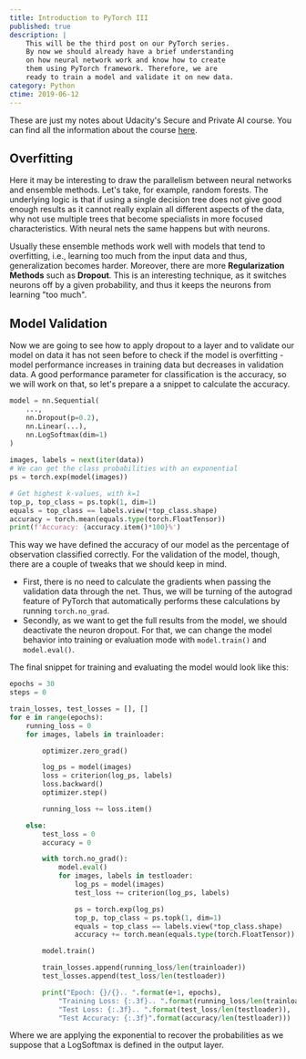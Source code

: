 ```yaml
---
title: Introduction to PyTorch III
published: true
description: |
    This will be the third post on our PyTorch series.
    By now we should already have a brief understanding
    on how neural network work and know how to create
    them using PyTorch framework. Therefore, we are 
    ready to train a model and validate it on new data.
category: Python
ctime: 2019-06-12
---
```


These are just my notes about Udacity's Secure and Private AI course. You can find all the information about the course [here](https://eu.udacity.com/course/secure-and-private-ai--ud185).

## Overfitting

Here it may be interesting to draw the parallelism between neural networks and ensemble methods. Let's take, for example, random forests. The underlying logic is that if using a single decision tree does not give good enough results as it cannot really explain all different aspects of the data, why not use multiple trees that become specialists in more focused characteristics. With neural nets the same happens but with neurons.
        
Usually these ensemble methods work well with models that tend to overfitting, i.e., learning too much from the input data and thus, generalization becomes harder. Moreover, there are more **Regularization Methods**  such as **Dropout**. This is an interesting technique, as it switches neurons off by a given  probability, and thus it keeps the neurons from learning "too much".
        
## Model Validation
        
Now we are going to see how to apply dropout to a layer and to validate our model on data it has not seen before to check if the model is overfitting - model performance increases in training data but decreases in validation data. A good performance parameter for classification is the accuracy, so we will work on that, so let's prepare a a snippet to calculate the accuracy.
        
```python
model = nn.Sequential(
    ...,
    nn.Dropout(p=0.2),
    nn.Linear(...),
    nn.LogSoftmax(dim=1)
)
    
images, labels = next(iter(data))
# We can get the class probabilities with an exponential
ps = torch.exp(model(images))

# Get highest k-values, with k=1
top_p, top_class = ps.topk(1, dim=1)
equals = top_class == labels.view(*top_class.shape)
accuracy = torch.mean(equals.type(torch.FloatTensor))
print(f'Accuracy: {accuracy.item()*100}%')
```
        
This way we have defined the accuracy of our model as the percentage of observation classified correctly. For the validation of the model, though, there are a couple of tweaks that we should keep in mind.

* First, there is no need to calculate the gradients when passing the validation data through the net. Thus, we will be turning of the autograd feature of PyTorch that automatically performs these calculations by running `torch.no_grad`.
* Secondly, as we want to get the full results from the model, we should deactivate the neuron dropout. For that, we can change the model behavior into training or evaluation mode with `model.train()` and `model.eval()`.

The final snippet for training and evaluating the model would look like this:

```python
epochs = 30
steps = 0

train_losses, test_losses = [], []
for e in range(epochs):
    running_loss = 0
    for images, labels in trainloader:

        optimizer.zero_grad()

        log_ps = model(images)
        loss = criterion(log_ps, labels)
        loss.backward()
        optimizer.step()

        running_loss += loss.item()

    else:
        test_loss = 0
        accuracy = 0

        with torch.no_grad():
            model.eval()
            for images, labels in testloader:
                log_ps = model(images)
                test_loss += criterion(log_ps, labels)

                ps = torch.exp(log_ps)
                top_p, top_class = ps.topk(1, dim=1)
                equals = top_class == labels.view(*top_class.shape)
                accuracy += torch.mean(equals.type(torch.FloatTensor))

        model.train()

        train_losses.append(running_loss/len(trainloader))
        test_losses.append(test_loss/len(testloader))

        print("Epoch: {}/{}.. ".format(e+1, epochs),
            "Training Loss: {:.3f}.. ".format(running_loss/len(trainloader)),
            "Test Loss: {:.3f}.. ".format(test_loss/len(testloader)),
            "Test Accuracy: {:.3f}".format(accuracy/len(testloader)))
```
        
Where we are applying the exponential to recover the probabilities as we suppose that a LogSoftmax is defined in the output layer.
